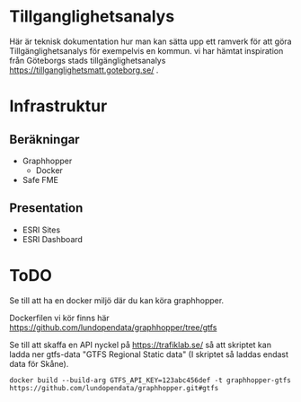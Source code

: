 # Tillganglighetsanalys
Här är teknisk dokumentation hur man kan sätta upp ett ramverk för att göra Tillgänglighetsanalys för exempelvis en kommun. vi har hämtat inspiration från Göteborgs stads tillgänglighetsanalys https://tillganglighetsmatt.goteborg.se/ .

# Infrastruktur
## Beräkningar
 * Graphhopper
   * Docker
 * Safe FME
## Presentation
 * ESRI Sites
  * ESRI Dashboard
 
# ToDO
Se till att ha en docker miljö där du kan köra graphhopper.

Dockerfilen vi kör finns här https://github.com/lundopendata/graphhopper/tree/gtfs

Se till att skaffa en API nyckel på https://trafiklab.se/ så att skriptet kan ladda ner gtfs-data "GTFS Regional Static data" (I skriptet så laddas endast data för Skåne).

```
docker build --build-arg GTFS_API_KEY=123abc456def -t graphhopper-gtfs https://github.com/lundopendata/graphhopper.git#gtfs
